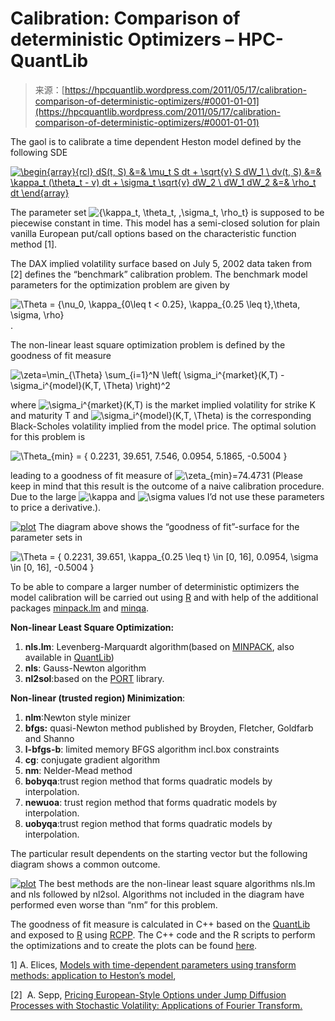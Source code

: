 <!--yml
category: 未分类
date: 2024-05-17 23:43:23
-->

# Calibration: Comparison of deterministic Optimizers – HPC-QuantLib

> 来源：[https://hpcquantlib.wordpress.com/2011/05/17/calibration-comparison-of-deterministic-optimizers/#0001-01-01](https://hpcquantlib.wordpress.com/2011/05/17/calibration-comparison-of-deterministic-optimizers/#0001-01-01)

The gaol is to calibrate a time dependent Heston model defined by the following SDE

[![](img/359b7941069daab5ece942e9f9440d76.png "\begin{array}{rcl} dS(t, S) &=& \mu_t S dt + \sqrt{v} S dW_1 \\ dv(t, S) &=& \kappa_t (\theta_t - v) dt + \sigma_t \sqrt{v} dW_2 \\ dW_1 dW_2 &=& \rho_t dt \end{array}")](http://www.codecogs.com/eqnedit.php?latex=%5Cbegin%7Barray%7D%7Brcl%7D%20dS%28t,%20S%29%20&=&%20%5Cmu_t%20S%20dt%20@plus;%20%5Csqrt%7Bv%7D%20S%20dW_1%20%5C%5C%20dv%28t,%20S%29%20&=&%20%5Ckappa_t%20%28%5Ctheta_t%20-%20v%29%20dt%20@plus;%20%5Csigma_t%20%5Csqrt%7Bv%7D%20dW_2%20%5C%5C%20dW_1%20dW_2%20&=&%20%5Crho_t%20dt%20%5Cend%7Barray%7D)

The parameter set ![\{\kappa_t, \theta_t, ,\sigma_t, \rho_t\}](img/0fbc0509db71e752f7099e569e721184.png) is supposed to be piecewise constant in time. This model has a semi-closed solution for plain vanilla European put/call options based on the characteristic function method [1].

The DAX implied volatility surface based on July 5, 2002 data taken from [2] defines the “benchmark” calibration problem. The benchmark model parameters for the optimization problem are given by

![\Theta = \{\nu_0, \kappa_{0\leq t < 0.25}, \kappa_{0.25 \leq t},\theta, \sigma, \rho\}](img/cce1c6db5ea57e29f0eb7573e76ec363.png).

The non-linear least square optimization problem is defined by the goodness of fit measure

![\zeta=\min_{\Theta} \sum_{i=1}^N \left( \sigma_i^{market}(K,T) - \sigma_i^{model}(K,T, \Theta) \right)^2](img/1fa36158722237a38f624e39f8bde452.png)

where ![\sigma_i^{market}(K,T)](img/9e5e12fcb2e9f683e3a9ea424a83977a.png) is the market implied volatility for strike K and maturity T and ![\sigma_i^{model}(K,T, \Theta)](img/60e7a13f5bf3301f65f8bca7ffc8b298.png) is the corresponding Black-Scholes volatility implied from the model price. The optimal solution for this problem is

![\Theta_{min} = \{ 0.2231, 39.651, 7.546, 0.0954, 5.1865, -0.5004 \}](img/00211b944537773793afcdc6f092fe56.png)

leading to a goodness of fit measure of ![\zeta_{min}=74.4731](img/b905c4624a6dbf040387a7307295c2b1.png) (Please keep in mind that this result is the outcome of a naive calibration procedure. Due to the large ![\kappa](img/c4a59d75f76dfbea9fda1b0ae27cb387.png) and ![\sigma](img/d2e0f91b4f9ab5cb8554a898295d118c.png) values I’d not use these parameters to price a derivative.).

[![](img/c60fd1e1c2ee1d0d4c2e72674fb89c74.png "plot")](https://hpcquantlib.wordpress.com/wp-content/uploads/2011/05/plot5.png) [](https://hpcquantlib.wordpress.com/wp-content/uploads/2011/05/plot3.png) The diagram above shows the “goodness of fit”-surface for the parameter sets in

![\Theta = \{ 0.2231, 39.651, \kappa_{0.25 \leq t} \in [0, 16], 0.0954, \sigma \in [0, 16], -0.5004 \}](img/d52373188e27bca6a1db73e6254d0d80.png)

To be able to compare a larger number of deterministic optimizers the model calibration will be carried out using [R](http://www.r-project.org/) and with help of the additional packages [minpack.lm](http://cran.r-project.org/web/packages/minpack.lm/index.html) and [minqa](http://cran.r-project.org/web/packages/minqa/index.html).

**Non-linear Least Square Optimization:**

1.  **nls.lm**: Levenberg-Marquardt algorithm(based on [MINPACK](http://www.netlib.org/minpack), also available in [QuantLib](http://quantlib.org/))
2.  **nls**: Gauss-Newton algorithm
3.  **nl2sol**:based on the [PORT](../www.bell-labs.com/project/PORT) library.

**Non-linear (trusted region) Minimization**:

1.  **nlm**:Newton style minizer
2.  **bfgs:** quasi-Newton method published by Broyden, Fletcher, Goldfarb and Shanno
3.  **l-bfgs-b**: limited memory BFGS algorithm incl.box constraints
4.  **cg**: conjugate gradient algorithm
5.  **nm**: Nelder-Mead method
6.  **bobyqa**:trust region method that forms quadratic models by interpolation.
7.  **newuoa**: trust region method that forms quadratic models by interpolation.
8.  **uobyqa**:trust region method that forms quadratic models by interpolation.

The particular result dependents on the starting vector but the following diagram shows a common outcome.

[![](img/12d3b5e86a6c6d484c95377cf524f1be.png "plot")](https://hpcquantlib.wordpress.com/wp-content/uploads/2011/05/plot7.png) [](https://hpcquantlib.wordpress.com/wp-content/uploads/2011/05/plot6.png) The best methods are the non-linear least square algorithms nls.lm and nls followed by nl2sol. Algorithms not included in the diagram have performed even worse than “nm” for this problem.

The goodness of fit measure is calculated in C++ based on the [QuantLib](http://quantlib.org) and exposed to [R](http://www.r-project.org/) using [RCPP](http://cran.r-project.org/web/packages/Rcpp/index.html). The C++ code and the R scripts to perform the optimizations and to create the plots can be found [here](http://hpc-quantlib.de/src/optimproblem.zip).

1] A. Elices, [Models with time-dependent parameters using transform methods: application to Heston’s model](http://arxiv.org/pdf/0708.2020),

[2]  A. Sepp, [Pricing European-Style Options under Jump Diffusion Processes with Stochastic Volatility: Applications of Fourier Transform.](http://math.ut.ee/%7Espartak/papers/stochjumpvols.pdf)